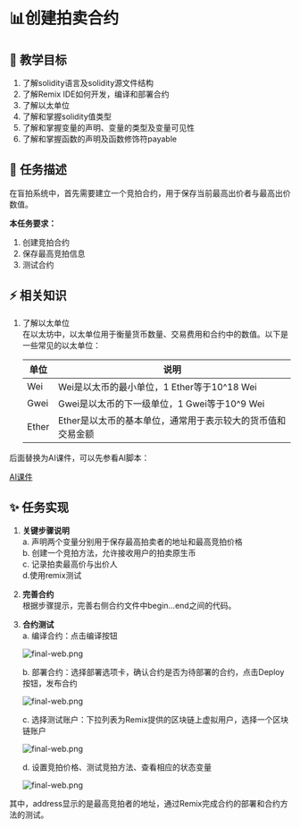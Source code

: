 # 📊创建拍卖合约

## **🚧 教学目标**

1. 了解solidity语言及solidity源文件结构
2. 了解Remix IDE如何开发，编译和部署合约
3. 了解以太单位
4. 了解和掌握solidity值类型
5. 了解和掌握变量的声明、变量的类型及变量可见性
6. 了解和掌握函数的声明及函数修饰符payable

## **💚 任务描述**

在盲拍系统中，首先需要建立一个竞拍合约，用于保存当前最高出价者与最高出价数值。

**本任务要求：**

1. 创建竞拍合约
2. 保存最高竞拍信息
3. 测试合约

## **⚡ 相关知识**  
1. 了解以太单位  
    在以太坊中，以太单位用于衡量货币数量、交易费用和合约中的数值。以下是一些常见的以太单位：  
    
    |  单位  | 说明 |
    | --- | --- |
    | Wei  | Wei是以太币的最小单位，1 Ether等于10^18 Wei |
    | Gwei  | Gwei是以太币的下一级单位，1 Gwei等于10^9 Wei  |
    | Ether | Ether是以太币的基本单位，通常用于表示较大的货币值和交易金额  |
后面替换为AI课件，可以先参看AI脚本：

[AI课件](https://docs.qq.com/sheet/DSmdHWWNoT25LTENl?tab=BB08J2)

## **✨ 任务实现**

1. **关键步骤说明**    
    a. 声明两个变量分别用于保存最高拍卖者的地址和最高竞拍价格  
    b. 创建一个竞拍方法，允许接收用户的拍卖原生币  
    c. 记录拍卖最高价与出价人  
    d.使用remix测试  
2. **完善合约**  
    根据步骤提示，完善右侧合约文件中begin...end之间的代码。
3. **合约测试**  
   a. 编译合约：点击编译按钮

   ![final-web.png](https://i.postimg.cc/QxzD4kDb/1.png)

   b. 部署合约：选择部署选项卡，确认合约是否为待部署的合约，点击Deploy按钮，发布合约

   ![final-web.png](https://i.postimg.cc/sgPpJ3Hv/deploy.png)

   c. 选择测试账户：下拉列表为Remix提供的区块链上虚拟用户，选择一个区块链账户

   ![final-web.png](https://i.postimg.cc/8C6KwTCw/3.png)

   d. 设置竞拍价格、测试竞拍方法、查看相应的状态变量

   ![final-web.png](https://i.postimg.cc/8PfPLPfs/4.png)

其中，address显示的是最高竞拍者的地址，通过Remix完成合约的部署和合约方法的测试。
